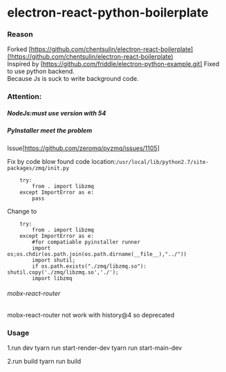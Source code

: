 # electron-react-python-boilerplate

### Reason   
Forked [https://github.com/chentsulin/electron-react-boilerplate](!https://github.com/chentsulin/electron-react-boilerplate)   
Inspired by [https://github.com/friddle/electron-python-example.git]
Fixed to use python backend.   
Because Js is suck to write background code.    


### Attention:  
##### NodeJs:must use version with 54  
##### PyInstaller meet the problem   
Issue[https://github.com/zeromq/pyzmq/issues/1105]   

Fix by code blow
found code location:`/usr/local/lib/python2.7/site-packages/zmq/init.py`

```$python
    try:
        from . import libzmq
    except ImportError as e:
        pass
```
Change to
```
    try:
        from . import libzmq
    except ImportError as e:
        #for compatiable pyinstaller runner
        import os;os.chdir(os.path.join(os.path.dirname(__file__),"../"))
        import shutil;
        if os.path.exists("./zmq/libzmq.so"): shutil.copy('./zmq/libzmq.so','./');
        import libzmq
```
###### mobx-react-router
mobx-react-router not work with history@4 so deprecated


### Usage  

1.run dev
tyarn run start-render-dev
tyarn run start-main-dev

2.run build
tyarn run build






